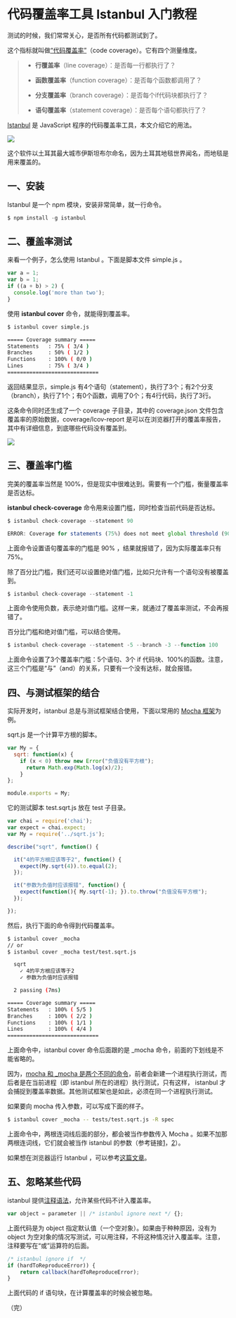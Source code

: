 # 代码覆盖率工具 Istanbul 入门教程

测试的时候，我们常常关心，是否所有代码都测试到了。

这个指标就叫做[“代码覆盖率”](http://en.wikipedia.org/wiki/Code_coverage)（code coverage）。它有四个测量维度。

> - **行覆盖率**（line coverage）：是否每一行都执行了？
> 
> - **函数覆盖率**（function coverage）：是否每个函数都调用了？
> 
> - **分支覆盖率**（branch coverage）：是否每个if代码块都执行了？
> 
> - **语句覆盖率**（statement coverage）：是否每个语句都执行了？

[Istanbul](https://github.com/gotwarlost/istanbul) 是 JavaScript 程序的代码覆盖率工具，本文介绍它的用法。

![](http://image.beekka.com/blog/2015/bg2015060802.jpg)

这个软件以土耳其最大城市伊斯坦布尔命名，因为土耳其地毯世界闻名，而地毯是用来覆盖的。

## 一、安装

Istanbul 是一个 npm 模块，安装非常简单，就一行命令。

```javascript
$ npm install -g istanbul
```

## 二、覆盖率测试

来看一个例子，怎么使用 Istanbul 。下面是脚本文件 simple.js 。

```javascript
var a = 1;
var b = 1;
if ((a + b) > 2) {
  console.log('more than two');
}
```

使用 **istanbul cover** 命令，就能得到覆盖率。

```bash
$ istanbul cover simple.js

===== Coverage summary =====
Statements   : 75% ( 3/4 )
Branches     : 50% ( 1/2 )
Functions    : 100% ( 0/0 )
Lines        : 75% ( 3/4 )
=============================
```

返回结果显示，simple.js 有4个语句（statement），执行了3个；有2个分支（branch），执行了1个；有0个函数，调用了0个；有4行代码，执行了3行。

这条命令同时还生成了一个 coverage 子目录，其中的 coverage.json 文件包含覆盖率的原始数据，coverage/lcov-report 是可以在浏览器打开的覆盖率报告，其中有详细信息，到底哪些代码没有覆盖到。

![](http://image.beekka.com/blog/2015/bg2015060703.png)

## 三、覆盖率门槛

完美的覆盖率当然是 100%，但是现实中很难达到。需要有一个门槛，衡量覆盖率是否达标。

**istanbul check-coverage** 命令用来设置门槛，同时检查当前代码是否达标。

```javascript
$ istanbul check-coverage --statement 90

ERROR: Coverage for statements (75%) does not meet global threshold (90%)
```

上面命令设置语句覆盖率的门槛是 90% ，结果就报错了，因为实际覆盖率只有75%。

除了百分比门槛，我们还可以设置绝对值门槛，比如只允许有一个语句没有被覆盖到。

```javascript
$ istanbul check-coverage --statement -1
```

上面命令使用负数，表示绝对值门槛。这样一来，就通过了覆盖率测试，不会再报错了。

百分比门槛和绝对值门槛，可以结合使用。

```javascript
$ istanbul check-coverage --statement -5 --branch -3 --function 100
```

上面命令设置了3个覆盖率门槛：5个语句、3个 if 代码块、100%的函数。注意，这三个门槛是“与”（and）的关系，只要有一个没有达标，就会报错。

## 四、与测试框架的结合

实际开发时，istanbul 总是与测试框架结合使用，下面以常用的 [Mocha 框架](http://mochajs.github.io/mocha/)为例。

sqrt.js 是一个计算平方根的脚本。

```javascript
var My = {
  sqrt: function(x) {
    if (x < 0) throw new Error("负值没有平方根");
      return Math.exp(Math.log(x)/2);
    }
};

module.exports = My;
```

它的测试脚本 test.sqrt.js 放在 test 子目录。

```javascript
var chai = require('chai');
var expect = chai.expect;
var My = require('../sqrt.js');

describe("sqrt", function() {

  it("4的平方根应该等于2", function() {
    expect(My.sqrt(4)).to.equal(2);
  });

  it("参数为负值时应该报错", function() {
    expect(function(){ My.sqrt(-1); }).to.throw("负值没有平方根");
  });

});
```

然后，执行下面的命令得到代码覆盖率。

```bash
$ istanbul cover _mocha
// or
$ istanbul cover _mocha test/test.sqrt.js

  sqrt
    ✓ 4的平方根应该等于2 
    ✓ 参数为负值时应该报错 

  2 passing (7ms)

===== Coverage summary =====
Statements   : 100% ( 5/5 )
Branches     : 100% ( 2/2 )
Functions    : 100% ( 1/1 )
Lines        : 100% ( 4/4 )
=============================
```

上面命令中，istanbul cover 命令后面跟的是 \_mocha 命令，前面的下划线是不能省略的。

因为，[mocha 和 \_mocha 是两个不同的命令](https://github.com/gotwarlost/istanbul/issues/44)，前者会新建一个进程执行测试，而后者是在当前进程（即 istanbul 所在的进程）执行测试，只有这样， istanbul 才会捕捉到覆盖率数据。其他测试框架也是如此，必须在同一个进程执行测试。

如果要向 mocha 传入参数，可以写成下面的样子。

```bash
$ istanbul cover _mocha -- tests/test.sqrt.js -R spec
```

上面命令中，两根连词线后面的部分，都会被当作参数传入 Mocha 。如果不加那两根连词线，它们就会被当作 istanbul 的参数（参考链接[1](http://www.clock.co.uk/blog/npm-module-code-coverage-in-2-simple-steps)，[2](http://www.vapidspace.com/coding/2014/10/29/code-coverage-metrics-with-mocha-and-istanbul/)）。

如果想在浏览器运行 Istanbul ，可以参考[这篇文章](http://ariya.ofilabs.com/2013/12/code-coverage-of-mocha-tests-using-istanbul-and-karma.html)。

## 五、忽略某些代码

istanbul 提供[注释语法](https://github.com/gotwarlost/istanbul/blob/master/ignoring-code-for-coverage.md)，允许某些代码不计入覆盖率。

```javascript
var object = parameter || /* istanbul ignore next */ {};
```

上面代码是为 object 指定默认值（一个空对象）。如果由于种种原因，没有为 object 为空对象的情况写测试，可以用注释，不将这种情况计入覆盖率。注意，注释要写在“或”运算符的后面。

```javascript
/* istanbul ignore if  */
if (hardToReproduceError)) {
    return callback(hardToReproduceError);
}
```

上面代码的 if 语句块，在计算覆盖率的时候会被忽略。

（完）
